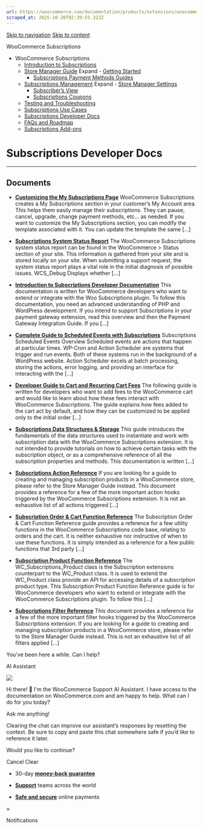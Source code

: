 ```yaml
---
url: https://woocommerce.com/documentation/products/extensions/woocommerce-subscriptions/developer-docs
scraped_at: 2025-10-20T02:39:55.322Z
---
```


[Skip to navigation](https://woocommerce.com/documentation/products/extensions/woocommerce-subscriptions/developer-docs/#main-navigation) [Skip to content](https://woocommerce.com/documentation/products/extensions/woocommerce-subscriptions/developer-docs/#page)

WooCommerce Subscriptions

- WooCommerce Subscriptions
  - [Introduction to Subscriptions](https://woocommerce.com/document/subscriptions/ "Introduction to Subscriptions")
  - [Store Manager Guide](https://woocommerce.com/documentation/products/extensions/woocommerce-subscriptions/store-manager-guide/ "Store Manager Guide") Expand    - [Getting Started](https://woocommerce.com/documentation/products/extensions/woocommerce-subscriptions/store-manager-guide/getting-started-woocommerce-subscriptions/ "Getting Started")
    - [Subscriptions Payment Methods Guides](https://woocommerce.com/documentation/products/extensions/woocommerce-subscriptions/store-manager-guide/subscriptions-payment-methods-guides/ "Subscriptions Payment Methods Guides")
  - [Subscriptions Management](https://woocommerce.com/documentation/products/extensions/woocommerce-subscriptions/subscriptions-management/ "Subscriptions Management") Expand    - [Store Manager Settings](https://woocommerce.com/documentation/products/extensions/woocommerce-subscriptions/subscriptions-management/store-manager-settings/ "Store Manager Settings")
    - [Subscriber’s View](https://woocommerce.com/document/subscriptions/customers-view/ "Subscriber’s View")
    - [Subscriptions Coupons](https://woocommerce.com/documentation/products/extensions/woocommerce-subscriptions/subscriptions-management/subscriptions-coupons/ "Subscriptions Coupons")
  - [Testing and Troubleshooting](https://woocommerce.com/documentation/products/extensions/woocommerce-subscriptions/testing-and-troubleshooting/ "Testing and Troubleshooting")
  - [Subscriptions Use Cases](https://woocommerce.com/documentation/products/extensions/woocommerce-subscriptions/subscriptions-use-cases/ "Subscriptions Use Cases")
  - [Subscriptions Developer Docs](https://woocommerce.com/documentation/products/extensions/woocommerce-subscriptions/developer-docs/ "Subscriptions Developer Docs")
  - [FAQs and Roadmap](https://woocommerce.com/documentation/products/extensions/woocommerce-subscriptions/faqs-and-roadmap/ "FAQs and Roadmap")
  - [Subscriptions Add-ons](https://woocommerce.com/documentation/products/extensions/woocommerce-subscriptions/subscriptions-add-ons/ "Subscriptions Add-ons")

# Subscriptions Developer Docs

* * *

## Documents

- [**Customizing the My Subscriptions Page**](https://woocommerce.com/document/subscriptions/develop/customizing-the-my-subscriptions-page/)
WooCommerce Subscriptions creates a My Subscriptions section in your customer’s My Account area. This helps them easily manage their subscriptions. They can pause, cancel, upgrade, change payment methods, etc… as needed. If you want to customize the My Subscriptions section, you can modify the template associated with it. You can update the template the same \[…\]

- [**Subscriptions System Status Report**](https://woocommerce.com/document/subscriptions-system-status-report/)
The WooCommerce Subscriptions system status report can be found in the WooCommerce > Status section of your site. This information is gathered from your site and is stored locally on your site. When submitting a support request, the system status report plays a vital role in the initial diagnosis of possible issues. WCS\_Debug Displays whether \[…\]

- [**Introduction to Subscriptions Developer Documentation**](https://woocommerce.com/document/subscriptions/develop/)
This documentation is written for WooCommerce developers who want to extend or integrate with the Woo Subscriptions plugin. To follow this documentation, you need an advanced understanding of PHP and WordPress development. If you intend to support Subscriptions in your payment gateway extension, read this overview and then the Payment Gateway Integration Guide. If you \[…\]

- [**Complete Guide to Scheduled Events with Subscriptions**](https://woocommerce.com/document/subscriptions/develop/complete-guide-to-scheduled-events-with-subscriptions/)
Subscriptions Scheduled Events Overview Scheduled events are actions that happen at particular times. WP-Cron and Action Scheduler are systems that trigger and run events. Both of these systems run in the background of a WordPress website. Action Scheduler excels at batch processing, storing the actions, error logging, and providing an interface for interacting with the \[…\]

- [**Developer Guide to Cart and Recurring Cart Fees**](https://woocommerce.com/document/subscriptions/develop/recurring-cart-fees/)
The following guide is written for developers who want to add fees to the WooCommerce cart and would like to learn about how these fees interact with WooCommerce Subscriptions. The guide explains how fees added to the cart act by default, and how they can be customized to be applied only to the initial order \[…\]

- [**Subscriptions Data Structures & Storage**](https://woocommerce.com/document/subscriptions/develop/data-structure/)
This guide introduces the fundamentals of the data structures used to instantiate and work with subscription data with the WooCommerce Subscriptions extension. It is not intended to provide tutorials on how to achieve certain tasks with the subscription object, or as a comprehensive reference of all the subscription properties and methods. This documentation is written \[…\]

- [**Subscriptions Action Reference**](https://woocommerce.com/document/subscriptions/develop/action-reference/)
If you are looking for a guide to creating and managing subscription products in a WooCommerce store, please refer to the Store Manager Guide instead. This document provides a reference for a few of the more important action hooks triggered by the WooCommerce Subscriptions extension. It is not an exhaustive list of all actions triggered \[…\]

- [**Subscription Order & Cart Function Reference**](https://woocommerce.com/document/subscriptions/develop/functions/order-cart-functions/)
The Subscription Order & Cart Function Reference guide provides a reference for a few utility functions in the WooCommerce Subscriptions code base, relating to orders and the cart. It is neither exhaustive nor instructive of when to use these functions. It is simply intended as a reference for a few public functions that 3rd party \[…\]

- [**Subscription Product Function Reference**](https://woocommerce.com/document/subscriptions/develop/functions/product-functions/)
The WC\_Subscriptions\_Product class is the Subscription extensions counterpart to the WC\_Product class. It is used to extend the WC\_Product class provide an API for accessing details of a subscription product type. This Subscription Product Function Reference guide is for WooCommerce developers who want to extend or integrate with the WooCommerce Subscriptions plugin. To follow this \[…\]

- [**Subscriptions Filter Reference**](https://woocommerce.com/document/subscriptions/develop/filter-reference/)
This document provides a reference for a few of the more important filter hooks triggered by the WooCommerce Subscriptions extension. If you are looking for a guide to creating and managing subscription products in a WooCommerce store, please refer to the Store Manager Guide instead. This is not an exhaustive list of all filters applied \[…\]


You've been here a while. Can I help?

AI Assistant

![](https://woocommerce.com/wp-content/themes/woo/images/svg/support-chat-bot-avatar.svg)

Hi there! 👋 I'm the WooCommerce Support AI Assistant. I have access to the documentation on WooCommerce.com and am happy to help. What can I do for you today?

Ask me anything!

Clearing the chat can improve our assistant’s responses by resetting the context. Be sure to copy and paste this chat somewhere safe if you’d like to reference it later.

Would you like to continue?

Cancel
Clear

- 30-day **[money-back guarantee](https://woocommerce.com/refund-policy/)**

- **[Support](https://woocommerce.com/docs/)**
teams across the world

- **[Safe and secure](https://woocommerce.com/products/woopayments/)**
online payments

×

Notifications